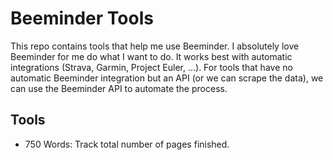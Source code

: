 # Beeminder Tools

This repo contains tools that help me use Beeminder. I absolutely love Beeminder for me do what I want to do. It works best with automatic integrations (Strava, Garmin, Project Euler, ...). For tools that have no automatic Beeminder integration but an API (or we can scrape the data), we can use the Beeminder API to automate the process.

## Tools

- 750 Words: Track total number of pages finished.